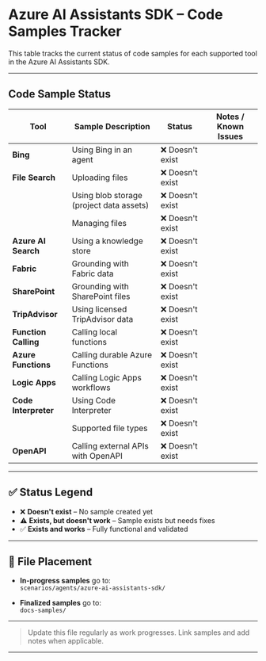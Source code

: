 # Azure AI Assistants SDK – Code Samples Tracker

This table tracks the current status of code samples for each supported tool in the Azure AI Assistants SDK.

---

## Code Sample Status

| Tool             | Sample Description                     | Status                     | Notes / Known Issues                          |
|------------------|----------------------------------------|----------------------------|-----------------------------------------------|
| **Bing**         | Using Bing in an agent                 | ❌ Doesn't exist            |                                               |
| **File Search**  | Uploading files                        | ❌ Doesn't exist            |                                               |
|                  | Using blob storage (project data assets)                    | ❌ Doesn't exist            |                                               |
|                  | Managing files                         | ❌ Doesn't exist            |                                               |
| **Azure AI Search** | Using a knowledge store            | ❌ Doesn't exist            |                                               |
| **Fabric**       | Grounding with Fabric data             | ❌ Doesn't exist            |                                               |
| **SharePoint**   | Grounding with SharePoint files        | ❌ Doesn't exist            |                                               |
| **TripAdvisor**  | Using licensed TripAdvisor data        | ❌ Doesn't exist            |                                               |
| **Function Calling** | Calling local functions           | ❌ Doesn't exist            |                                               |
| **Azure Functions** | Calling durable Azure Functions    | ❌ Doesn't exist            |                                               |
| **Logic Apps**   | Calling Logic Apps workflows           | ❌ Doesn't exist            |                                               |
| **Code Interpreter** | Using Code Interpreter            | ❌ Doesn't exist            |                                               |
|                  | Supported file types                   | ❌ Doesn't exist            |                                               |
| **OpenAPI**      | Calling external APIs with OpenAPI     | ❌ Doesn't exist            |                                               |

---

## ✅ Status Legend

- ❌ **Doesn't exist** – No sample created yet  
- ⚠️ **Exists, but doesn't work** – Sample exists but needs fixes  
- ✅ **Exists and works** – Fully functional and validated

---

## 📁 File Placement

- **In-progress samples** go to:  
  `scenarios/agents/azure-ai-assistants-sdk/`

- **Finalized samples** go to:  
  `docs-samples/`

---

> Update this file regularly as work progresses. Link samples and add notes when applicable.

---